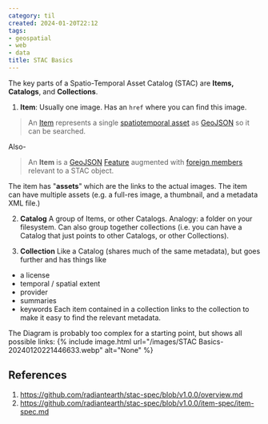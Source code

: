 ```yaml
---
category: til
created: 2024-01-20T22:12
tags:
- geospatial
- web
- data
title: STAC Basics
---
```


The key parts of a Spatio-Temporal Asset Catalog (STAC) are **Items, Catalogs**, and **Collections**. 

1. **Item**: Usually one image. Has an `href` where you can find this image.

> An [Item](https://github.com/radiantearth/stac-spec/blob/v1.0.0/item-spec/item-spec.md) represents a single [spatiotemporal asset](https://github.com/radiantearth/stac-spec/blob/v1.0.0/overview.md#what-is-a-spatiotemporal-asset) as [GeoJSON](https://geojson.org/) so it can be searched.

Also-

>  An **Item** is a [GeoJSON](http://geojson.org/) [Feature](https://tools.ietf.org/html/rfc7946#section-3.2) augmented with [foreign members](https://tools.ietf.org/html/rfc7946#section-6) relevant to a STAC object.

The item has "**assets**" which are the links to the actual images. The item can have multiple assets (e.g. a full-res image, a thumbnail, and a metadata XML file.)

2. **Catalog**
A group of Items, or other Catalogs. Analogy: a folder on your filesystem.
Can also group together collections (i.e. you can have a Catalog that just points to other Catalogs, or other Collections).

3. **Collection**
Like a Catalog (shares much of the same metadata), but goes further and has things like
- a license
- temporal / spatial extent
- provider
- summaries
- keywords
Each item contained in a collection links to the collection to make it easy to find the relevant metadata.

The Diagram is probably too complex for a starting point, but shows all possible links:
{% include image.html url="/images/STAC Basics-20240120221446633.webp" alt="None" %}

## References
1. https://github.com/radiantearth/stac-spec/blob/v1.0.0/overview.md
2. https://github.com/radiantearth/stac-spec/blob/v1.0.0/item-spec/item-spec.md